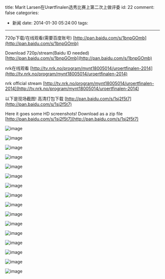 title: Marit Larsen在Urørtfinalen选秀比赛上第二次上做评委
id: 22
comment: false
categories:
  - 新闻
date: 2014-01-30 05:24:00
tags:
---

720p下载/在线观看(需要百度账号) [http://pan.baidu.com/s/1bnpGOmb](http://pan.baidu.com/s/1bnpGOmb)

Download 720p/stream(Baidu ID needed) [http://pan.baidu.com/s/1bnpGOmb](http://pan.baidu.com/s/1bnpGOmb)

nrk在线观看 [http://tv.nrk.no/program/mynt18005014/uroertfinalen-2014](http://tv.nrk.no/program/mynt18005014/uroertfinalen-2014)

nrk official stream [http://tv.nrk.no/program/mynt18005014/uroertfinalen-2014](http://tv.nrk.no/program/mynt18005014/uroertfinalen-2014)

以下是现场截图! 高清打包下载 [http://pan.baidu.com/s/1sj2f5t7](http://pan.baidu.com/s/1sj2f5t7)

Here it goes some HD screenshots! Download as a zip file [http://pan.baidu.com/s/1sj2f5t7](http://pan.baidu.com/s/1sj2f5t7)

![image](https://31.media.tumblr.com/082d88444bd4e634899ff04b6a244fb2/tumblr_inline_n07uqyZs1T1sxdiwi.jpg)

![image](https://31.media.tumblr.com/3f87a6200f079d164d2ceb7ea17f905e/tumblr_inline_n07urbCDh91sxdiwi.jpg)

![image](https://31.media.tumblr.com/cca82ec9176575f5318d427074dc10ff/tumblr_inline_n07u2nUO6L1sxdiwi.jpg)

![image](https://31.media.tumblr.com/9411e68a02afc96deaae56a4ef557dca/tumblr_inline_n07u2qDa821sxdiwi.jpg)

![image](https://31.media.tumblr.com/79da3779baea510b67da5dd43bed0df7/tumblr_inline_n07u2vLkoo1sxdiwi.jpg)

![image](https://31.media.tumblr.com/17986c54496e6c66bf3c3f0e25186e27/tumblr_inline_n07u34ZJ671sxdiwi.jpg)

![image](https://31.media.tumblr.com/dc27a168b32b75035794c2a73e2abde1/tumblr_inline_n07u3aocqD1sxdiwi.jpg)

![image](https://31.media.tumblr.com/52527ed143cc8a10ad004419f86b272a/tumblr_inline_n07u3dgCll1sxdiwi.jpg)

![image](https://31.media.tumblr.com/286c5be1880b86bc954142aee1641293/tumblr_inline_n07u3kNAEN1sxdiwi.jpg)

![image](https://31.media.tumblr.com/36f6bf86a9711d2f8c7d6cafae0189be/tumblr_inline_n07u404ztv1sxdiwi.jpg)

![image](https://31.media.tumblr.com/5bb8fc62951d36388d1ce9a91be0ec76/tumblr_inline_n07u44sHv31sxdiwi.jpg)

![image](https://31.media.tumblr.com/21d50cba1e34481d79bd1368dbc2cbd3/tumblr_inline_n07u49YgwB1sxdiwi.jpg)

![image](https://31.media.tumblr.com/2bfaf31e551d278a2dafbaf6cf9f2048/tumblr_inline_n07u4e9skp1sxdiwi.jpg)

![image](https://31.media.tumblr.com/de3c862e50c0988777bc8fc11401b957/tumblr_inline_n07u4keUN21sxdiwi.jpg)

![image](https://31.media.tumblr.com/d35030aef7101006b720b8599a18397c/tumblr_inline_n07u4sx4nk1sxdiwi.jpg)

![image](https://31.media.tumblr.com/21b52f846f731f33ee933453e6f16ed0/tumblr_inline_n07u4xyiuK1sxdiwi.jpg)